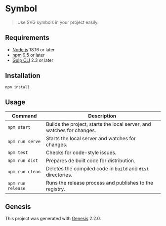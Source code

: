 # Symbol


> Use SVG symbols in your project easily.

## Requirements

- [Node.js](https://nodejs.org/en/) 18.16 or later
- [npm](https://www.npmjs.com/) 9.5 or later
- [Gulp CLI](https://gulpjs.com) 2.3 or later

## Installation

``` shell
npm install
```

## Usage

Command | Description
---|---
`npm start` | Builds the project, starts the local server, and watches for changes.
`npm run serve` | Starts the local server and watches for changes.
`npm test` | Checks for code-style issues.
`npm run dist` | Prepares de built code for distribution.
`npm run clean` | Deletes the compiled code in `build` and `dist` directories.
`npm run release` | Runs the release process and publishes to the registry.

## Genesis

This project was generated with [Genesis](https://github.com/WYcreative/genesis) 2.2.0.
